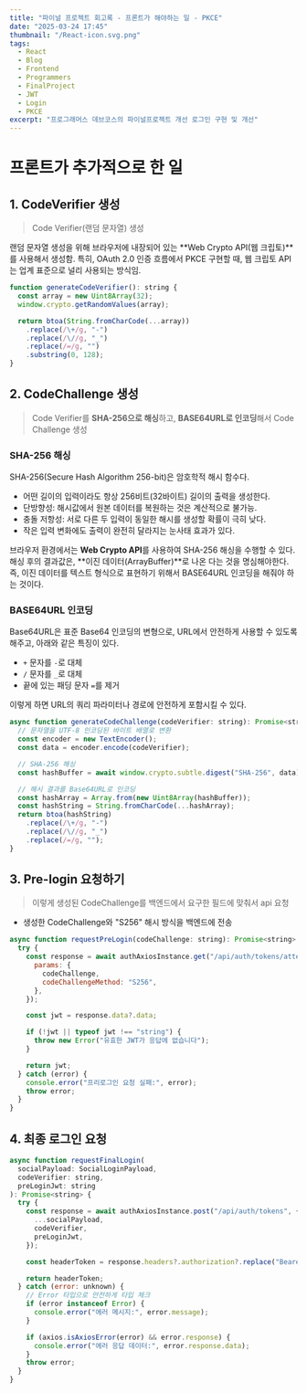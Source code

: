 ```yaml
---
title: "파이널 프로젝트 회고록 - 프론트가 해야하는 일 - PKCE"
date: "2025-03-24 17:45"
thumbnail: "/React-icon.svg.png"
tags:
  - React
  - Blog
  - Frontend
  - Programmers
  - FinalProject
  - JWT
  - Login
  - PKCE
excerpt: "프로그래머스 데브코스의 파이널프로젝트 개선 로그인 구현 및 개선"
---
```


# 프론트가 추가적으로 한 일


## 1. CodeVerifier 생성

> Code Verifier(랜덤 문자열) 생성

랜덤 문자열 생성을 위해 브라우저에 내장되어 있는 **Web Crypto API(웹 크립토)**를 사용해서 생성함.
특히, OAuth 2.0 인증 흐름에서 PKCE 구현할 때, 웹 크립토 API는 업계 표준으로 널리 사용되는 방식임.

```javascript
function generateCodeVerifier(): string {
  const array = new Uint8Array(32);
  window.crypto.getRandomValues(array);

  return btoa(String.fromCharCode(...array))
    .replace(/\+/g, "-")
    .replace(/\//g, "_")
    .replace(/=/g, "")
    .substring(0, 128);
}
```

## 2. CodeChallenge 생성

>Code Verifier를 **SHA-256으로 해싱**하고, **BASE64URL로 인코딩**해서 Code Challenge 생성

### SHA-256 해싱
SHA-256(Secure Hash Algorithm 256-bit)은 암호학적 해시 함수다.

- 어떤 길이의 입력이라도 항상 256비트(32바이트) 길이의 출력을 생성한다.
- 단방향성: 해시값에서 원본 데이터를 복원하는 것은 계산적으로 불가능.
- 충돌 저항성: 서로 다른 두 입력이 동일한 해시를 생성할 확률이 극히 낮다.
- 작은 입력 변화에도 출력이 완전히 달라지는 눈사태 효과가 있다.

브라우저 환경에서는 **Web Crypto API**를 사용하여 SHA-256 해싱을 수행할 수 있다.
해싱 후의 결과값은, **이진 데이터(ArrayBuffer)**로 나온 다는 것을 명심해야한다.
즉, 이진 데이터를 텍스트 형식으로 표현하기 위해서 BASE64URL 인코딩을 해줘야 하는 것이다.

### BASE64URL 인코딩
Base64URL은 표준 Base64 인코딩의 변형으로, URL에서 안전하게 사용할 수 있도록 해주고, 아래와 같은 특징이 있다.

- `+` 문자를 `-`로 대체
- `/` 문자를 `_`로 대체
- 끝에 있는 패딩 문자 `=`를 제거

이렇게 하면 URL의 쿼리 파라미터나 경로에 안전하게 포함시킬 수 있다.


```javascript
async function generateCodeChallenge(codeVerifier: string): Promise<string> {
  // 문자열을 UTF-8 인코딩된 바이트 배열로 변환
  const encoder = new TextEncoder();
  const data = encoder.encode(codeVerifier);

  // SHA-256 해싱
  const hashBuffer = await window.crypto.subtle.digest("SHA-256", data);

  // 해시 결과를 Base64URL로 인코딩
  const hashArray = Array.from(new Uint8Array(hashBuffer));
  const hashString = String.fromCharCode(...hashArray);
  return btoa(hashString)
    .replace(/\+/g, "-")
    .replace(/\//g, "_")
    .replace(/=/g, "");
}
```

## 3. Pre-login 요청하기

>이렇게 생성된 CodeChallenge를 백엔드에서 요구한 필드에 맞춰서 api 요청
- 생성한 CodeChallenge와 "S256" 해시 방식을 백엔드에 전송

```javascript
async function requestPreLogin(codeChallenge: string): Promise<string> {
  try {
    const response = await authAxiosInstance.get("/api/auth/tokens/attempts", {
      params: {
        codeChallenge,
        codeChallengeMethod: "S256",
      },
    });

    const jwt = response.data?.data;

    if (!jwt || typeof jwt !== "string") {
      throw new Error("유효한 JWT가 응답에 없습니다");
    }

    return jwt;
  } catch (error) {
    console.error("프리로그인 요청 실패:", error);
    throw error;
  }
}
```

## 4. 최종 로그인 요청

```javascript
async function requestFinalLogin(
  socialPayload: SocialLoginPayload,
  codeVerifier: string,
  preLoginJwt: string
): Promise<string> {
  try {
    const response = await authAxiosInstance.post("/api/auth/tokens", {
      ...socialPayload,
      codeVerifier,
      preLoginJwt,
    });

    const headerToken = response.headers?.authorization?.replace("Bearer ", "");

    return headerToken;
  } catch (error: unknown) {
    // Error 타입으로 안전하게 타입 체크
    if (error instanceof Error) {
      console.error("에러 메시지:", error.message);
    }

    if (axios.isAxiosError(error) && error.response) {
      console.error("에러 응답 데이터:", error.response.data);
    }
    throw error;
  }
}
```